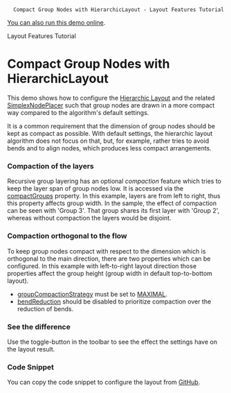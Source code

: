 <!--
 //////////////////////////////////////////////////////////////////////////////
 // @license
 // This file is part of yFiles for HTML 2.5.0.3.
 // Use is subject to license terms.
 //
 // Copyright (c) 2000-2023 by yWorks GmbH, Vor dem Kreuzberg 28,
 // 72070 Tuebingen, Germany. All rights reserved.
 //
 //////////////////////////////////////////////////////////////////////////////
-->
#

      Compact Group Nodes with HierarchicLayout - Layout Features Tutorial

[You can also run this demo online](https://live.yworks.com/demos/04-tutorial-layout-features/hierarchic-compact-groups/index.html).

Layout Features Tutorial

# Compact Group Nodes with HierarchicLayout

This demo shows how to configure the [Hierarchic Layout](https://docs.yworks.com/yfileshtml/#/api/HierarchicLayout) and the related [SimplexNodePlacer](https://docs.yworks.com/yfileshtml/#/api/SimplexNodePlacer) such that group nodes are drawn in a more compact way compared to the algorithm's default settings.

It is a common requirement that the dimension of group nodes should be kept as compact as possible. With default settings, the hierarchic layout algorithm does not focus on that, but, for example, rather tries to avoid bends and to align nodes, which produces less compact arrangements.

### Compaction of the layers

Recursive group layering has an optional _compaction_ feature which tries to keep the layer span of group nodes low. It is accessed via the [compactGroups](https://docs.yworks.com/yfileshtml/#/api/HierarchicLayout#compactGroups) property. In this example, layers are from left to right, thus this property affects group width. In the sample, the effect of compaction can be seen with 'Group 3'. That group shares its first layer with 'Group 2', whereas without compaction the layers would be disjoint.

### Compaction orthogonal to the flow

To keep group nodes compact with respect to the dimension which is orthogonal to the main direction, there are two properties which can be configured. In this example with left-to-right layout direction those properties affect the group height (group width in default top-to-bottom layout).

- [groupCompactionStrategy](https://docs.yworks.com/yfileshtml/#/api/SimplexNodePlacer#groupCompactionStrategy) must be set to [MAXIMAL](https://docs.yworks.com/yfileshtml/#/api/GroupCompactionPolicy#MAXIMAL).
- [bendReduction](https://docs.yworks.com/yfileshtml/#/api/SimplexNodePlacer#bendReduction) should be disabled to prioritize compaction over the reduction of bends.

### See the difference

Use the toggle-button in the toolbar to see the effect the settings have on the layout result.

### Code Snippet

You can copy the code snippet to configure the layout from [GitHub](https://github.com/yWorks/yfiles-for-html-demos/blob/master/demos/04-tutorial-layout-features/hierarchic-compact-groups/HierarchicCompactGroups.ts).

